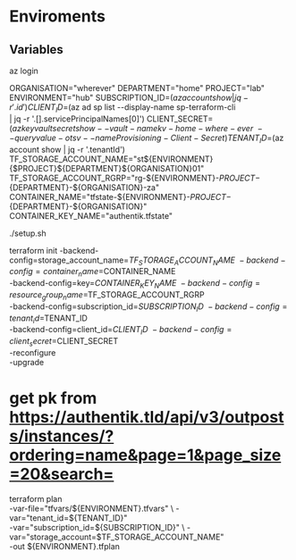 # Enviroments

## Variables
az login

ORGANISATION="wherever"
DEPARTMENT="home"
PROJECT="lab"
ENVIRONMENT="hub"
SUBSCRIPTION_ID=$(az account show | jq -r '.id')
CLIENT_ID=$(az ad sp list --display-name sp-terraform-cli \
    | jq -r '.[].servicePrincipalNames[0]')
CLIENT_SECRET=$(az keyvault secret show --vault-name kv-home-where-ever \
    --query value -o tsv --name Provisioning-Client-Secret)
TENANT_ID=$(az account show | jq -r '.tenantId')
TF_STORAGE_ACCOUNT_NAME="st${ENVIRONMENT}{$PROJECT}${DEPARTMENT}${ORGANISATION}01"
TF_STORAGE_ACCOUNT_RGRP="rg-${ENVIRONMENT}-${PROJECT}-${DEPARTMENT}-${ORGANISATION}-za"
CONTAINER_NAME="tfstate-${ENVIRONMENT}-${PROJECT}-${DEPARTMENT}-${ORGANISATION}"
CONTAINER_KEY_NAME="authentik.tfstate"

./setup.sh

terraform init -backend-config=storage_account_name=$TF_STORAGE_ACCOUNT_NAME \
    -backend-config=container_name=$CONTAINER_NAME \
    -backend-config=key=$CONTAINER_KEY_NAME \
    -backend-config=resource_group_name=$TF_STORAGE_ACCOUNT_RGRP \
    -backend-config=subscription_id=$SUBSCRIPTION_ID \
    -backend-config=tenant_id=$TENANT_ID \
    -backend-config=client_id=$CLIENT_ID \
    -backend-config=client_secret=$CLIENT_SECRET \
    -reconfigure \
    -upgrade

# get pk from https://authentik.tld/api/v3/outposts/instances/?ordering=name&page=1&page_size=20&search=

terraform plan \
  -var-file="tfvars/${ENVIRONMENT}.tfvars" \
  -var="tenant_id=${TENANT_ID}" \
  -var="subscription_id=${SUBSCRIPTION_ID}" \
  -var="storage_account=$TF_STORAGE_ACCOUNT_NAME" \
  -out ${ENVIRONMENT}.tfplan

